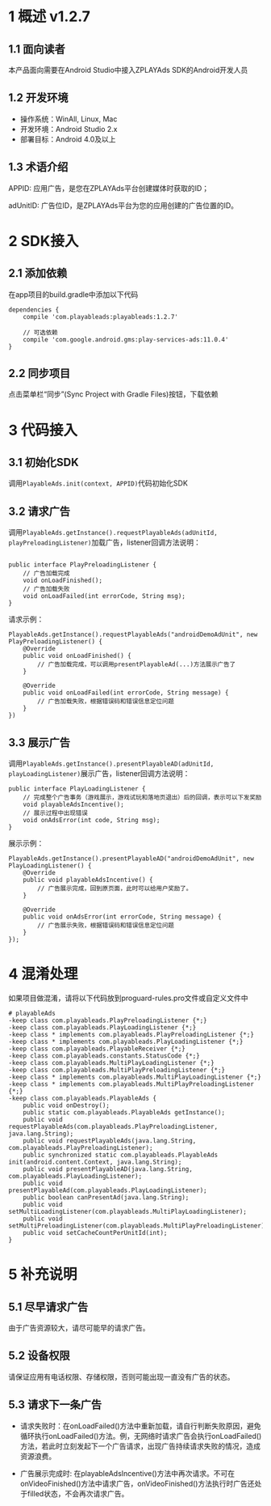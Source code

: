 # 1 概述 v1.2.7


## 1.1 面向读者
本产品面向需要在Android Studio中接入ZPLAYAds SDK的Android开发人员

## 1.2 开发环境
- 操作系统：WinAll, Linux, Mac
- 开发环境：Android Studio 2.x
- 部署目标：Android 4.0及以上

## 1.3 术语介绍
APPID: 应用广告，是您在ZPLAYAds平台创建媒体时获取的ID；

adUnitID: 广告位ID，是ZPLAYAds平台为您的应用创建的广告位置的ID。

# 2 SDK接入
## 2.1 添加依赖
在app项目的build.gradle中添加以下代码
```
dependencies {
    compile 'com.playableads:playableads:1.2.7'
    
    // 可选依赖
    compile 'com.google.android.gms:play-services-ads:11.0.4'
}
```

## 2.2 同步项目
点击菜单栏“同步”(Sync Project with Gradle Files)按钮，下载依赖

# 3 代码接入
## 3.1 初始化SDK
调用```PlayableAds.init(context, APPID)```代码初始化SDK
## 3.2 请求广告
调用```PlayableAds.getInstance().requestPlayableAds(adUnitId, playPreloadingListener)```加载广告，listener回调方法说明：
```

public interface PlayPreloadingListener {
    // 广告加载完成
    void onLoadFinished();
    // 广告加载失败
    void onLoadFailed(int errorCode, String msg);
}
```

请求示例：
```
PlayableAds.getInstance().requestPlayableAds("androidDemoAdUnit", new PlayPreloadingListener() {
    @Override
    public void onLoadFinished() {
        // 广告加载完成，可以调用presentPlayableAd(...)方法展示广告了
    }

    @Override
    public void onLoadFailed(int errorCode, String message) {
        // 广告加载失败，根据错误码和错误信息定位问题
    }
})
```

## 3.3 展示广告
调用```PlayableAds.getInstance().presentPlayableAD(adUnitId, playLoadingListener)```展示广告，listener回调方法说明：
```
public interface PlayLoadingListener {
    // 完成整个广告事务（游戏展示，游戏试玩和落地页退出）后的回调，表示可以下发奖励
    void playableAdsIncentive();
    // 展示过程中出现错误
    void onAdsError(int code, String msg);
}
```
展示示例：
```
PlayableAds.getInstance().presentPlayableAD("androidDemoAdUnit", new PlayLoadingListener() {
    @Override
    public void playableAdsIncentive() {
        // 广告展示完成，回到原页面，此时可以给用户奖励了。
    }

    @Override
    public void onAdsError(int errorCode, String message) {
        // 广告展示失败，根据错误码和错误信息定位问题
    }
});
```

# 4 混淆处理
如果项目做混淆，请将以下代码放到proguard-rules.pro文件或自定义文件中
```
# playableAds
-keep class com.playableads.PlayPreloadingListener {*;}
-keep class com.playableads.PlayLoadingListener {*;}
-keep class * implements com.playableads.PlayPreloadingListener {*;}
-keep class * implements com.playableads.PlayLoadingListener {*;}
-keep class com.playableads.PlayableReceiver {*;}
-keep class com.playableads.constants.StatusCode {*;}
-keep class com.playableads.MultiPlayLoadingListener {*;}
-keep class com.playableads.MultiPlayPreloadingListener {*;}
-keep class * implements com.playableads.MultiPlayLoadingListener {*;}
-keep class * implements com.playableads.MultiPlayPreloadingListener {*;}
-keep class com.playableads.PlayableAds {
    public void onDestroy();
    public static com.playableads.PlayableAds getInstance();
    public void requestPlayableAds(com.playableads.PlayPreloadingListener, java.lang.String);
    public void requestPlayableAds(java.lang.String, com.playableads.PlayPreloadingListener);
    public synchronized static com.playableads.PlayableAds init(android.content.Context, java.lang.String);
    public void presentPlayableAD(java.lang.String, com.playableads.PlayLoadingListener);
    public void presentPlayableAd(com.playableads.PlayLoadingListener);
    public boolean canPresentAd(java.lang.String);
    public void setMultiLoadingListener(com.playableads.MultiPlayLoadingListener);
    public void setMultiPreloadingListener(com.playableads.MultiPlayPreloadingListener);
    public void setCacheCountPerUnitId(int);
}
```

# 5 补充说明

## 5.1 尽早请求广告
由于广告资源较大，请尽可能早的请求广告。

## 5.2 设备权限
请保证应用有电话权限、存储权限，否则可能出现一直没有广告的状态。

## 5.3 请求下一条广告
* 请求失败时：在onLoadFailed()方法中重新加载，请自行判断失败原因，避免循环执行onLoadFailed()方法。例，无网络时请求广告会执行onLoadFailed()方法，若此时立刻发起下一个广告请求，出现广告持续请求失败的情况，造成资源浪费。

* 广告展示完成时: 在playableAdsIncentive()方法中再次请求。不可在onVideoFinished()方法中请求广告，onVideoFinished()方法执行时广告还处于filled状态，不会再次请求广告。
